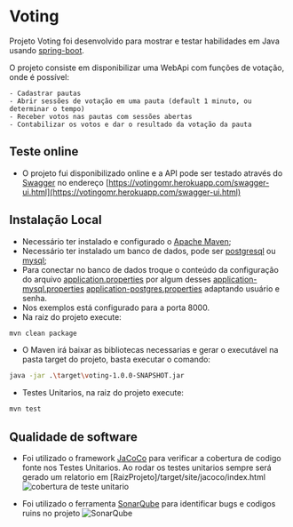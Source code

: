 # Voting
Projeto Voting foi desenvolvido para mostrar e testar habilidades em Java usando [spring-boot](https://spring.io/projects/spring-boot). 

O projeto consiste em disponibilizar uma WebApi com funções de votação, onde é possível:

    - Cadastrar pautas
    - Abrir sessões de votação em uma pauta (default 1 minuto, ou determinar o tempo)
    - Receber votos nas pautas com sessões abertas
    - Contabilizar os votos e dar o resultado da votação da pauta

## Teste online

- O projeto fui disponibilizado online e a API pode ser testado através do [Swagger](https://www.baeldung.com/swagger-2-documentation-for-spring-rest-api) no endereço [https://votingomr.herokuapp.com/swagger-ui.html](https://votingomr.herokuapp.com/swagger-ui.html) 

## Instalação Local

- Necessário ter instalado e configurado o [Apache Maven](https://maven.apache.org/);
- Necessário ter instalado um banco de dados, pode ser [postgresql](https://www.postgresql.org/) ou [mysql](https://www.mysql.com/);
- Para conectar no banco de dados troque o conteúdo da configuração do arquivo [application.properties](https://github.com/osmar85/voting/blob/master/src/main/resources/application.properties) por algum desses 
[application-mysql.properties](https://github.com/osmar85/voting/blob/master/src/main/resources/application-mysql.properties)
[application-postgres.properties](https://github.com/osmar85/voting/blob/master/src/main/resources/application-postgres.properties) adaptando usuário e senha.
- Nos exemplos está configurado para a porta 8000.
- Na raiz do projeto execute:
```bash
mvn clean package
```
- O Maven irá baixar as bibliotecas necessarias e gerar o executável na pasta target do projeto, basta executar o comando:
```bash
java -jar .\target\voting-1.0.0-SNAPSHOT.jar
```

- Testes Unitarios, na raiz do projeto execute:
```bash
mvn test
```
## Qualidade de software

- Foi utilizado o framework [JaCoCo](https://www.jacoco.org/jacoco/trunk/doc/maven.html) para verificar a cobertura de codigo fonte nos Testes Unitarios. Ao rodar os testes unitarios sempre será gerado um relatorio em [RaizProjeto]/target/site/jacoco/index.html
![cobertura de teste unitario](https://github.com/osmar85/voting/blob/master/img/q1.png)

- Foi utilizado o ferramenta [SonarQube](https://www.sonarqube.org/) para identificar bugs e codigos ruins no projeto
![SonarQube](https://github.com/osmar85/voting/blob/master/img/q2.png)
